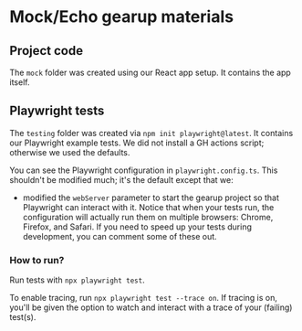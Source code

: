 # Mock/Echo gearup materials

## Project code

The `mock` folder was created using our React app setup. It contains the app itself. 

## Playwright tests

The `testing` folder was created via `npm init playwright@latest`. It contains our Playwright example tests. We did not install a GH actions script; otherwise we used the defaults. 

You can see the Playwright configuration in `playwright.config.ts`. This shouldn't be modified much; it's the default except that we:
* modified the `webServer` parameter to start the gearup project so that Playwright can interact with it. Notice that when your tests run, the configuration will actually run them on multiple browsers: Chrome, Firefox, and Safari. If you need to speed up your tests during development, you can comment some of these out.

### How to run?

Run tests with `npx playwright test`. 

To enable tracing, run `npx playwright test --trace on`. If tracing is on, you'll be given the option to watch and interact with a trace of your (failing) test(s). 
